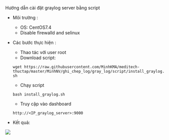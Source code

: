 Hướng dẫn cài đặt graylog server bằng script 

- Môi trường : 

    + OS: CentOS7.4
    + Disable firewalld and selinux

- Các bước thực hiện :

    + Thao tác với user root 
    + Download script:

    `wget https://raw.githubusercontent.com/MinhKMA/meditech-thuctap/master/MinhNV/ghi_chep_log/gray_log/script/install_graylog.sh`

    + Chạy script 

    `bash install_graylog.sh`

    + Truy cập vào dashboard 

    `http://<IP_graylog_server>:9000`

- Kết quả: 

<img src = "https://i.imgur.com/Ue7XxIN.png">
